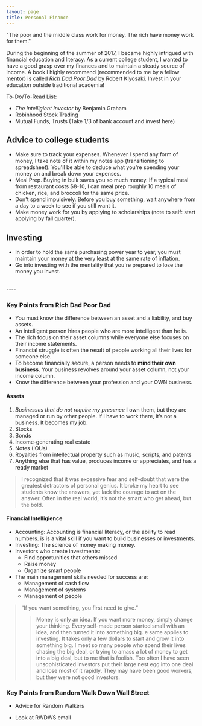```yaml
---
layout: page
title: Personal Finance
---
```


<p class="message">
"The poor and the middle class work for money. The rich have money work for them." 
</p>

During the beginning of the summer of 2017, I became highly intrigued with financial education and literacy. As a current college student, I wanted to have a good grasp over my finances and to maintain a steady source of income. A book I highly recommend (recommended to me by a fellow mentor) is called [*Rich Dad Poor Dad*](http://www.lequydonhanoi.edu.vn/upload_images/S%C3%A1ch%20ngo%E1%BA%A1i%20ng%E1%BB%AF/Rich%20Dad%20Poor%20Dad.pdf) by Robert Kiyosaki. Invest in your education outside traditional academia!

To-Do/To-Read List:

* *The Intelligient Investor* by Benjamin Graham
* Robinhood Stock Trading 
* Mutual Funds, Trusts (Take 1/3 of bank account and invest here)<br>

## Advice to college students
* Make sure to track your expenses. Whenever I spend any form of money, I take note of it within my notes app (transitioning to spreadsheet). You'll be able to deduce what you're spending your money on and break down your expenses. 
* Meal Prep. Buying in bulk saves you so much money. If a typical meal from restaurant costs $8-10, I can meal prep roughly 10 meals of chicken, rice, and broccoli for the same price. 
* Don't spend impulsively. Before you buy something, wait anywhere from a day to a week to see if you still want it. 
* Make money work for you by applying to scholarships (note to self: start applying by fall quarter).

## Investing
* In order to hold the same purchasing power year to year, you must maintain your money at the very least at the same rate of inflation.
* Go into investing with the mentality that you're prepared to lose the money you invest.
<br> 
----

### Key Points from Rich Dad Poor Dad 

* You must know the difference between an asset and a liability, and buy assets. 
* An intelligent person hires people who are more intelligent than he is. 
* The rich focus on their asset columns while everyone else focuses on their income statements. 
* Financial struggle is often the result of people working all their lives for someone else. 
* To become financially secure, a person needs to **mind their own business**. Your business revolves around your asset column, not your income column. 
* Know the difference between your profession and your OWN business. 

#### **Assets** 
1. *Businesses that do not require my presence* I own them, but they are managed or run by other people. If I have to work there, it’s not a business. It becomes my job. 
2. Stocks 
3. Bonds 
4. Income-generating real estate 
5. Notes (IOUs) 
6. Royalties from intellectual property such as music, scripts, and patents 
7. Anything else that has value, produces income or appreciates, and has a ready market 

> I recognized that it was excessive fear and self-doubt that were the greatest detractors of personal genius. It broke my heart to see students know the answers, yet lack the courage to act on the answer. Often in the real world, it’s not the smart who get ahead, but the bold. 

#### **Financial Intelligience** 
* Accounting: Accounting is financial literacy, or the ability to read numbers. is is a vital skill if you want to build businesses or investments. 
* Investing: The science of money making money.
* Investors who create investments: 
  - Find opportunities that others missed
  - Raise money
  - Organize smart people
* The main management skills needed for success are: 
  - Management of cash flow 
  - Management of systems 
  - Management of people 
  
> “If you want something, you first need to give.”
>> Money is only an idea. If you want more money, simply change your thinking. Every self-made person started small with an idea, and then turned it into something big. e same applies to investing. It takes only a few dollars to start and grow it into something big. I meet so many people who spend their lives chasing the big deal, or trying to amass a lot of money to get into a big deal, but to me that is foolish. Too often I have seen unsophisticated investors put their large nest egg into one deal and lose most of it rapidly. They may have been good workers, but they were not good investors. 


### Key Points from Random Walk Down Wall Street 
* Advice for Random Walkers 
- Look at RWDWS email 
